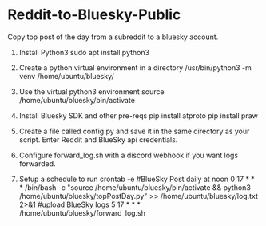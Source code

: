 # Reddit-to-Bluesky-Public
 
Copy top post of the day from a subreddit to a bluesky account. 

1) Install Python3
	sudo apt install python3

2) Create a python virtual environment in a directory
	/usr/bin/python3 -m venv /home/ubuntu/bluesky/

3) Use the virtual python3 environment
	source /home/ubuntu/bluesky/bin/activate

4) Install Bluesky SDK and other pre-reqs
	pip install atproto
	pip install praw

5) Create a file called config.py and save it in the same directory as your script. Enter Reddit and BlueSky api credentials.

6) Configure forward_log.sh with a discord webhook if you want logs forwarded. 
	
7) Setup a schedule to run
	crontab -e 
	#BlueSky Post daily at noon
	0 17 * * * /bin/bash -c "source /home/ubuntu/bluesky/bin/activate && python3 /home/ubuntu/bluesky/topPostDay.py" >> /home/ubuntu/bluesky/log.txt 2>&1
	#upload BlueSky logs
	5 17 * * * /home/ubuntu/bluesky/forward_log.sh
	
